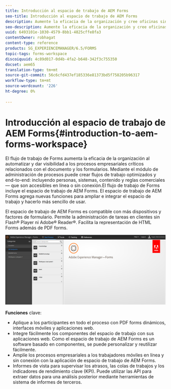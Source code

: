 ```yaml
---
title: Introducción al espacio de trabajo de AEM Forms
seo-title: Introducción al espacio de trabajo de AEM Forms
description: Aumente la eficacia de la organización y cree oficinas sin papel mediante la automatización de los procesos empresariales mediante el uso del espacio de trabajo de LiveCycle AEM Forms.
seo-description: Aumente la eficacia de la organización y cree oficinas sin papel mediante la automatización de los procesos empresariales mediante el uso del espacio de trabajo de LiveCycle AEM Forms.
uuid: 6493101e-1030-4579-8bb1-4825cffe8fa3
contentOwner: robhagat
content-type: reference
products: SG_EXPERIENCEMANAGER/6.5/FORMS
topic-tags: forms-workspace
discoiquuid: 4c89d017-0d4b-4fa2-b648-342f3c755350
docset: aem65
translation-type: tm+mt
source-git-commit: 56c6cfd437ef185336e81373bd5f758205b96317
workflow-type: tm+mt
source-wordcount: '226'
ht-degree: 0%

---
```



# Introducción al espacio de trabajo de AEM Forms{#introduction-to-aem-forms-workspace}

El flujo de trabajo de Forms aumenta la eficacia de la organización al automatizar y dar visibilidad a los procesos empresariales críticos relacionados con el documento y los formularios. Mediante el módulo de administración de procesos puede crear flujos de trabajo optimizados y end-to-end: incluyendo personas, sistemas, contenido y reglas comerciales — que son accesibles en línea o sin conexión.El flujo de trabajo de Forms incluye el espacio de trabajo de AEM Forms. El espacio de trabajo de AEM Forms agrega nuevas funciones para ampliar e integrar el espacio de trabajo y hacerlo más sencillo de usar.

El espacio de trabajo de AEM Forms es compatible con más dispositivos y factores de formulario. Permite la administración de tareas en clientes sin Flash® Player ni Adobe® Reader®. Facilita la representación de HTML Forms además de PDF forms.

![html-ws](assets/html-ws.png)

**Funciones** clave:

* Aplique a los participantes en todo el proceso con PDF forms dinámicos, interfaces móviles y aplicaciones web.
* Integre fácilmente los componentes del espacio de trabajo con sus aplicaciones web. Como el espacio de trabajo de AEM Forms es un software basado en componentes, se puede personalizar y reutilizar fácilmente.
* Amplíe los procesos empresariales a los trabajadores móviles en línea y sin conexión con la aplicación de espacio de trabajo de AEM Forms.
* Informes de vista para supervisar los atrasos, las colas de trabajos y los indicadores de rendimiento clave (KPI). Puede utilizar las API para extraer datos para una análisis posterior mediante herramientas de sistema de informes de terceros.
